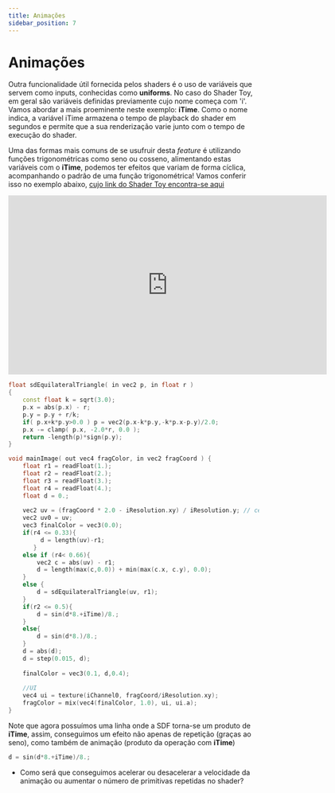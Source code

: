 ```yaml
---
title: Animações
sidebar_position: 7
---
```


# Animações

Outra funcionalidade útil fornecida pelos shaders é o uso de variáveis que servem como inputs, conhecidas como **uniforms**. No caso do Shader Toy, em geral são variáveis definidas previamente cujo nome começa com 'i'. Vamos abordar a mais proeminente neste exemplo: **iTime**. Como o nome indica, a variável iTime armazena o tempo de playback do shader em segundos e permite que a sua renderização varie junto com o tempo de execução do shader.

Uma das formas mais comuns de se usufruir desta *feature* é utilizando funções trigonométricas como seno ou cosseno, alimentando estas variáveis com o **iTime**, podemos ter efeitos que variam de forma cíclica, acompanhando o padrão de uma função trigonométrica! Vamos conferir isso no exemplo abaixo, [cujo link do Shader Toy encontra-se aqui](https://www.shadertoy.com/view/433XRM)

<div align="center">
<iframe width="640" height="360" frameborder="0" src="https://www.shadertoy.com/embed/433XRM?gui=true&t=10&paused=false&muted=false" allowfullscreen></iframe>
</div>

```cpp
float sdEquilateralTriangle( in vec2 p, in float r )
{
    const float k = sqrt(3.0);
    p.x = abs(p.x) - r;
    p.y = p.y + r/k;
    if( p.x+k*p.y>0.0 ) p = vec2(p.x-k*p.y,-k*p.x-p.y)/2.0;
    p.x -= clamp( p.x, -2.0*r, 0.0 );
    return -length(p)*sign(p.y);
}

void mainImage( out vec4 fragColor, in vec2 fragCoord ) {
    float r1 = readFloat(1.);
    float r2 = readFloat(2.);
    float r3 = readFloat(3.);
    float r4 = readFloat(4.);
    float d = 0.;
    
    vec2 uv = (fragCoord * 2.0 - iResolution.xy) / iResolution.y; // centraliza coordenadas
    vec2 uv0 = uv;
    vec3 finalColor = vec3(0.0);
    if(r4 <= 0.33){
         d = length(uv)-r1;
       }
    else if (r4< 0.66){
        vec2 c = abs(uv) - r1;
        d = length(max(c,0.0)) + min(max(c.x, c.y), 0.0);
    }
    else {
        d = sdEquilateralTriangle(uv, r1);
    }
    if(r2 <= 0.5){
        d = sin(d*8.+iTime)/8.;
    }
    else{
        d = sin(d*8.)/8.;
    }
    d = abs(d);
    d = step(0.015, d);
    
    finalColor = vec3(0.1, d,0.4);
    
    //UI
    vec4 ui = texture(iChannel0, fragCoord/iResolution.xy);
    fragColor = mix(vec4(finalColor, 1.0), ui, ui.a);
}
```

Note que agora possuímos uma linha onde a SDF torna-se um produto de **iTime**, assim, conseguimos um efeito não apenas de repetição (graças ao seno), como também de animação (produto da operação com **iTime**)

```cpp
d = sin(d*8.+iTime)/8.;
```

- Como será que conseguimos acelerar ou desacelerar a velocidade da animação ou aumentar o número de primitivas repetidas no shader?
